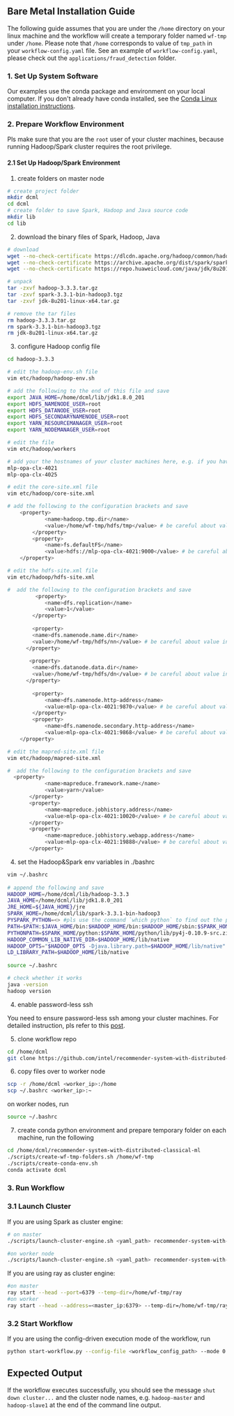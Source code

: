 ## Bare Metal Installation Guide  
The following guide assumes that you are under the `/home` directory on your linux machine and the workflow will create a temporary folder named `wf-tmp` under `/home`. Please note that `/home` corresponds to value of `tmp_path` in your `workflow-config.yaml` file. See an example of `workflow-config.yaml`, please check out the `applications/fraud_detection` folder.

### 1. Set Up System Software

Our examples use the conda package and environment on your local computer. If you don't already have conda installed, see the [Conda Linux installation instructions](https://docs.conda.io/projects/conda/en/stable/user-guide/install/linux.html).


### 2. Prepare Workflow Environment
Pls make sure that you are the `root` user of your cluster machines, because running Hadoop/Spark cluster requires the root privilege.

#### 2.1 Set Up Hadoop/Spark Environment

1. create folders on master node
```bash
# create project folder
mkdir dcml
cd dcml
# create folder to save Spark, Hadoop and Java source code 
mkdir lib
cd lib
```

2. download the binary files of Spark, Hadoop, Java 
```bash
# download
wget --no-check-certificate https://dlcdn.apache.org/hadoop/common/hadoop-3.3.3/hadoop-3.3.3.tar.gz
wget --no-check-certificate https://archive.apache.org/dist/spark/spark-3.3.1/spark-3.3.1-bin-hadoop3.tgz
wget --no-check-certificate https://repo.huaweicloud.com/java/jdk/8u201-b09/jdk-8u201-linux-x64.tar.gz

# unpack 
tar -zxvf hadoop-3.3.3.tar.gz
tar -zxvf spark-3.3.1-bin-hadoop3.tgz
tar -zxvf jdk-8u201-linux-x64.tar.gz

# remove the tar files
rm hadoop-3.3.3.tar.gz
rm spark-3.3.1-bin-hadoop3.tgz
rm jdk-8u201-linux-x64.tar.gz
```

3. configure Hadoop config file
```bash
cd hadoop-3.3.3

# edit the hadoop-env.sh file
vim etc/hadoop/hadoop-env.sh

# add the following to the end of this file and save
export JAVA_HOME=/home/dcml/lib/jdk1.8.0_201
export HDFS_NAMENODE_USER=root
export HDFS_DATANODE_USER=root
export HDFS_SECONDARYNAMENODE_USER=root
export YARN_RESOURCEMANAGER_USER=root
export YARN_NODEMANAGER_USER=root

# edit the file
vim etc/hadoop/workers

# add your the hostnames of your cluster machines here, e.g. if you have `mlp-opa-clx-4021` as your master node and `mlp-opa-clx-4025` as your worker node
mlp-opa-clx-4021
mlp-opa-clx-4025

# edit the core-site.xml file
vim etc/hadoop/core-site.xml

# add the following to the configuration brackets and save
    <property>
            <name>hadoop.tmp.dir</name>
            <value>/home/wf-tmp/hdfs/tmp</value> # be careful about value in this line 
        </property>
        <property>
            <name>fs.defaultFS</name> 
            <value>hdfs://mlp-opa-clx-4021:9000</value> # be careful about value in this line 
    </property>

# edit the hdfs-site.xml file
vim etc/hadoop/hdfs-site.xml

#  add the following to the configuration brackets and save 
         <property>
            <name>dfs.replication</name>
            <value>1</value>
        </property>
     
        <property>
        <name>dfs.namenode.name.dir</name>
        <value>/home/wf-tmp/hdfs/nn</value> # be careful about value in this line 
      </property>
     
       <property>
        <name>dfs.datanode.data.dir</name>
        <value>/home/wf-tmp/hdfs/dn</value> # be careful about value in this line 
      </property>
     
        <property>
            <name>dfs.namenode.http-address</name>
            <value>mlp-opa-clx-4021:9870</value> # be careful about value in this line 
        </property>
        <property>
            <name>dfs.namenode.secondary.http-address</name>
            <value>mlp-opa-clx-4021:9868</value> # be careful about value in this line 
    </property>

# edit the mapred-site.xml file
vim etc/hadoop/mapred-site.xml

#  add the following to the configuration brackets and save 
  <property>
            <name>mapreduce.framework.name</name>
            <value>yarn</value>
       </property>
       <property>
            <name>mapreduce.jobhistory.address</name>
            <value>mlp-opa-clx-4021:10020</value> # be careful about value in this line
       </property>
       <property>
            <name>mapreduce.jobhistory.webapp.address</name>
            <value>mlp-opa-clx-4021:19888</value> # be careful about value in this line
       </property>
 ```

4. set the Hadoop&Spark env variables in ./bashrc
```bash
vim ~/.bashrc
 
# append the following and save
HADOOP_HOME=/home/dcml/lib/hadoop-3.3.3
JAVA_HOME=/home/dcml/lib/jdk1.8.0_201
JRE_HOME=${JAVA_HOME}/jre
SPARK_HOME=/home/dcml/lib/spark-3.3.1-bin-hadoop3
PYSPARK_PYTHON=<> #pls use the command `which python` to find out the python path on your machine
PATH=$PATH:$JAVA_HOME/bin:$HADOOP_HOME/bin:$HADOOP_HOME/sbin:$SPARK_HOME/bin
PYTHONPATH=$SPARK_HOME/python:$SPARK_HOME/python/lib/py4j-0.10.9-src.zip:$PYTHONPATH
HADOOP_COMMON_LIB_NATIVE_DIR=$HADOOP_HOME/lib/native
HADOOP_OPTS="$HADOOP_OPTS -Djava.library.path=$HADOOP_HOME/lib/native"
LD_LIBRARY_PATH=$HADOOP_HOME/lib/native
 
source ~/.bashrc

# check whether it works
java -version
hadoop version
```

4. enable password-less ssh 

You need to ensure password-less ssh among your cluster machines. For detailed instruction, pls refer to this [post](http://www.drugdesign.gr/blog/how-to-setup-passwordless-ssh-access-between-nodes-in-a-cluster).


5. clone workflow repo 
```bash
cd /home/dcml
git clone https://github.com/intel/recommender-system-with-distributed-classical-ml.git
```

6. copy files over to worker node 
```bash
scp -r /home/dcml <worker_ip>:/home
scp ~/.bashrc <worker_ip>:~
```
on worker nodes, run 
```bash
source ~/.bashrc
```

7. create conda python environment and prepare temporary folder
on each machine, run the following
```bash
cd /home/dcml/recommender-system-with-distributed-classical-ml
./scripts/create-wf-tmp-folders.sh /home/wf-tmp
./scripts/create-conda-env.sh 
conda activate dcml 
```

### 3. Run Workflow 

### 3.1 Launch Cluster 
If you are using Spark as cluster engine:
```bash 
# on master
./scripts/launch-cluster-engine.sh <yaml_path> recommender-system-with-distributed-classical-ml spark 1 bare-metal

#on worker node  
./scripts/launch-cluster-engine.sh <yaml_path> recommender-system-with-distributed-classical-ml spark 0 bare-metal
```

If you are using ray as cluster engine:
```bash 
#on master 
ray start --head --port=6379 --temp-dir=/home/wf-tmp/ray
#on worker
ray start --head --address=<master_ip:6379> --temp-dir=/home/wf-tmp/ray
```

### 3.2 Start Workflow
If you are using the config-driven execution mode of the workflow, run
```bash
python start-workflow.py --config-file <workflow_config_path> --mode 0
```

## Expected Output
If the workflow executes successfully, you should see the message `shut down cluster...` and the cluster node names, e.g. `hadoop-master` and `hadoop-slave1`  at the end of the command line output. 
